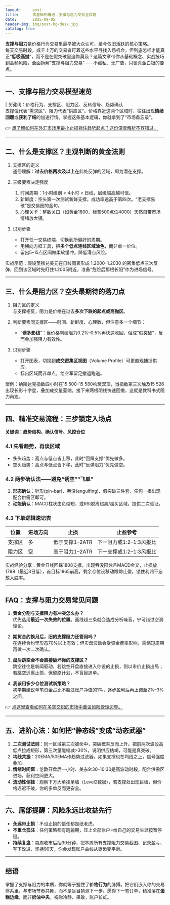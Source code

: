 ```yaml
---
layout:     post
title:      零基础到精通：支撑与阻力交易全攻略
date:       2025-09-05
header-img: img/post-bg-desk.jpg
catalog: true
---
```


**支撑与阻力**是价格行为交易里最早被大众认可、至今依旧活跃的核心策略。  
每天交易时段，成千上万的交易者盯着这些水平寻找入场机会，但到底怎样才能真正“**低吸高抛**”，而不是在假突破里追悔莫及？这篇文章带你从基础概念、实战技巧到高频风险，全面拆解“支撑与阻力交易”——不藏私、无广告，只谈真金白银的要点。

---

## 一、支撑与阻力交易模型速览

| 关键词：价格行为、支撑区、阻力区、反转信号、趋势确认  
支撑位代表“需求区”，阻力代表“供应区”。价格靠近这两个区域时，往往出现**情绪回暖**或**获利了结**的加速行情。掌握这条基本逻辑，你就拿到了“市场备忘录”。

👉 [想了解如何在外汇市场用最小止损锁住趋势起点？这份深度解析不容错过。](https://okxdog.com/)

---

## 二、什么是支撑区？主观判断的黄金法则

1. 支撑区的定义  
   通俗理解：**过去价格两次及以上**在此处反弹的区域，即为潜在支撑。  
2. 三级要素决定强度  
   1. 时间周期：1小时级别 < 4小时 < 日线，层级越高越可信。  
   2. 新鲜度：空头第一次测试新鲜支撑，成功率远高于第四次。“老支撑易破”是交易圈的金句。  
   3. 心理关卡：整数关口（如黄金1800、标普500点位4000）天然自带市场情绪放大镜。  

3. 识别步骤  
   - 打开任一交易终端，切换到所偏好的周期。  
   - 用横向方框工具，把**多个低点连线区域涂色**，而非单一价位。  
   - 留出5–15点区间做柔软缓冲，降低滑点风险。

实战示范：假设英镑兑美元在日线图表形成 1.2000–1.2030 的密集低点三次反弹，回到该区域时先盯住1.2005附近，准备“危险后那根长阳”作为进场信号。

---

## 三、什么是阻力区？空头最期待的落刀点

1. 阻力区的定义  
   与支撑相反，阻力是价格在过去**多次下跌的起点或高抛区**。  
2. 判断要素同支撑区——时间、新鲜度、心理数，但注意多一个细节：  
   - “**诱多影线**”：当价格刺破阻力0.2%–0.5%再快速收回，俗成“假突破”，反而会加强阻力有效性。

3. 识别步骤  
   - 打开图表，切换到**成交密集区视图**（Volume Profile）可更直观捕捉供应。  
   - 标出区域而非单点，给空军留足撤退跑道。  

案例：纳斯达克指数四小时在15 500–15 580构筑双顶，当指数第三次触及15 526出现长影十字星，叠加成交量萎缩，接下来两根阴线快速回撤，这就是教科书式阻力再现。

---

## 四、精准交易流程：三步锁定入场点

**关键词：趋势结构、确认信号、风控仓位**

### 4.1 先看趋势，再谈区域

- 多头趋势：高点与低点皆上移，此时“回踩支撑”优先做多。  
- 空头趋势：高点与低点皆下移，此时“反弹阻力”优先做空。  

### 4.2 两步确认法——避免“诱空”“飞单”

1. **形态确认**：针形(pin-bar)、吞没(engulfing)、假突破三件套，任何一根出现配合供需区即可。  
2. **动能确认**：MACD柱状由负缩短、或RSI脱离超卖/超买区域，提供二次验证。

### 4.3 下单逻辑速记表

| 位置       | 进场方向 | 止损       | 止盈参考        |
|------------|----------|------------|-----------------|
| 支撑区     | 多       | 低于支撑1–2ATR | 下一阻力或1:2–1:3风报比 |
| 阻力区     | 空       | 高于阻力1–2ATR | 下一支撑或1:2–1:3风报比 |

实战经验分享：黄金日线回踩1808支撑，出现吞没阳烛且MACD金叉，止损放1799（最近3日低），首目标1865前高，剩余仓位设移动跟踪止盈，锁住利润不忘放大胜率。

---

## FAQ：支撑与阻力交易常见问题

1. **黄金分割与支撑阻力有冲突怎么办？**  
   优先选用**最近一次失效的位置**。画线超三条就会造成分析噪音，宁可错过空洞理论。  

2. **期货合约换月后，旧的支撑阻力还管用吗？**  
   在连续合约里形态70%以上有效；但实盘波动会受资金费率影响，需缩短周期再做一次二次确认。  

3. **盘后跳空会不会直接破坏你的支撑区？**  
   跳空往往是新闻驱动，若跳空开盘直接进入你设的止损，则以市价止损出局；若跳空远离止损，保留原计划，不盲目追单。  

4. **我该用多少仓位测试新策略？**  
   初学期建议单笔资金占比不超过账户净值的1%，逐步盈利后再上调至2%–3%之间。  

👉 [点这里查看如何在多空交织的市场中重设风险管理边界。](https://okxdog.com/)

---

## 五、进阶心法：如何把“静态线”变成“动态武器”

1. **二次测试法则**：同一区域第三次被命中，突破概率反而上升。把前两次波段高低点拉成矩形，第三次量能缩减>30%，说明供应枯竭，可能是真突破。  
2. **均线共振**：20EMA/50EMA作趋势过滤器。如果支撑也在均线之上，信号强度叠加。  
3. **情绪时间窗**：伦敦开盘后一小时、美东9:30–10:30是高波动时段，配合供需区进场，获利空间更大。  
4. **流动性倒挂**：观察下方大单挂单墙（Level2数据），若支撑处出现巨墙，但价格迟迟不破，你的多单反而更安全。

---

## 六、尾部提醒：风险永远比收益先行

- **永远带止损**：不设止损的信任都是纸老虎。  
- **不重仓孤注**：任何策略都有跑输期，压上全部账户=给自己的交易生涯按暂停键。  
- **持续复盘**：每周收市后抽30分钟，把本周所有支撑阻力交易截图、记录盈亏、写下改进，坚持90天，你会发现账户曲线从锯齿变平滑。

---

## 结语

掌握了支撑与阻力的本质，你就等于握住了**价格行为**的脉搏。把它们嵌入你的交易体系里，与市场节奏共舞，而不是盲目猜测下一步。愿你下一笔订单，精准落在**蛋糕边缘**，而非**奶油中央**。祝你冷静、果敢，账户长虹。